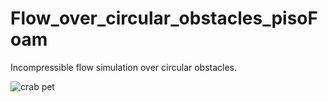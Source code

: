 # Flow_over_circular_obstacles_pisoFoam
Incompressible flow simulation over circular obstacles. 



![crab pet](https://i.imgur.com/yYVBgHV.gif)
